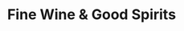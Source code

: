 ---
title: "Fine Wine & Good Spirits"
url: /gilbertsville/fine-wine-and-good-spirits/
shop: alcohol
---